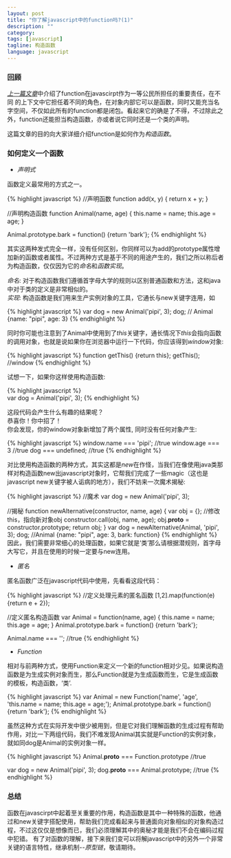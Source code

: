 ```yaml
---
layout: post
title: "你了解javascript中的function吗?(1)"
description: ""
category: 
tags: [javascript]
tagline: 构造函数
language: javascript
---
```


### 回顾 ###

[*上一篇文章*](/yangdong/archive/2012/02/05/function-in-javascript-0.html/)中介绍了function在javascirpt作为一等公民所担任的重要责任，在不同
的上下文中它担任着不同的角色，在对象内部它可以是函数，同时又能充当名字空间，不仅如此所有的function都是闭包。看起来它的确是了不得，不过除此之外，function还能担当构造函数，亦或者说它同时还是一个类的声明。

这篇文章的目的向大家详细介绍function是如何作为*构造函数*。

### 如何定义一个函数 ###
* _声明式_

函数定义最常用的方式之一。

{% highlight javascript %}
//声明函数
function add(x, y) {
    return x + y;
}

//声明构造函数
function Animal(name, age) {
    this.name = name;
    this.age = age;
}

Animal.prototype.bark = function() {return 'bark'};
{% endhighlight %}

<!-- more -->
其实这两种发式完全一样，没有任何区别，你同样可以为add的prototype属性增加新的函数或者属性。不过两种方式是基于不同的用途产生的，我们之所以称后者为构造函数，仅仅因为它的*命名*和*函数实现*。

*命名*: 对于构造函数我们遵循首字母大学的规则以区别普通函数和方法，这和java中对于类的定义是非常相似的。<br>
*实现*: 构造函数是我们用来生产实例对象的工具，它通长与new关键字连用，如

{% highlight javascript %}
var dog = new Animal('pipi', 3);
dog; // Animal {name: "pipi", age: 3}
{% endhighlight %}

同时你可能也注意到了Animal中使用到了*this*关键字，通长情况下*this*会指向函数的调用对象，也就是说如果你在浏览器中运行一下代码，你应该得到*window*对象:

{% highlight javascript %}
function getThis() {return this};
getThis(); //window
{% endhighlight %}

试想一下，如果你这样使用构造函数:

{% highlight javascript %}    
var dog = Animal('pipi', 3);
{% endhighlight %}

这段代码会产生什么有趣的结果呢？<br>
恭喜你！你中招了！<br>
你会发现，你的window对象新增加了两个属性, 同时没有任何对象产生:

{% highlight javascript %}
window.name === 'pipi'; //true
window.age === 3        //true
dog === undefined;      //true
{% endhighlight %}

对比使用构造函数的两种方式，其实这都是*new*在作怪，当我们在像使用java类那样对构造函数new出javascript对象时，它帮我们完成了一些magic（这也是javascript new关键字被人诟病的地方），我们不妨来一次魔术揭秘:

{%  highlight javascript %}
//魔术
var dog = new Animal('pipi', 3);

//揭秘
function newAlternative(constructor, name, age) {
    var obj = {};
    //修改this，指向新对象obj
    constructor.call(obj, name, age);
    obj.__proto__ = constructor.prototype;
    return obj;
}
var dog = newAlternative(Animal, 'pipi', 3);
dog; //Animal {name: "pipi", age: 3, bark: function}
{% endhighlight %}
因此，我们需要非常细心的处理函数，如果它就是‘类’那么请根据潜规则，首字母大写它，并且在使用的时候一定要与new连用。

* _匿名_

匿名函数广泛在javascript代码中使用，先看看这段代码：

{% highlight javascript %}
//定义处理元素的匿名函数
[1,2].map(function(e) {return e + 2});

//定义匿名构造函数
var Animal = function(name, age) {
    this.name = name;
    this.age = age;
}
Animal.prototype.bark = function() {return 'bark'};

Animal.name === ''; //true
{% endhighlight %}

* _Function_

相对与前两种方式，使用Function来定义一个新的function相对少见。如果说构造函数是为生成实例对象而生，那么Function就是为生成函数而生，它是生成函数的模板，构造函数，‘类’.

{% highlight javascript %}
var Animal = 
new Function('name', 'age', 'this.name = name; this.age = age;');
Animal.prototype.bark = function() {return 'bark'};
{% endhighlight %}

虽然这种方式在实际开发中很少被用到，但是它对我们理解函数的生成过程有帮助作用，对比一下两组代码，我们不难发现Animal其实就是Function的实例对象，就如同dog是Animal的实例对象一样。

{% highlight javascript %}
Animal.__proto__ === Function.prototype //true

var dog = new Animal('pipi', 3);
dog.__proto__ === Animal.prototype;     //true
{% endhighlight %}

### 总结 ###
函数在javascirpt中起着至关重要的作用，构造函数是其中一种特殊的函数，他通过和new关键字搭配使用，帮助我们完成看起来与普通面向对象相似的对象构造过程，不过这仅仅是想像而已，我们必须理解其中的奥秘才能是我们不会在编码过程中犯错。
有了对函数的理解，接下来我们变可以将解javascript中的另外一个非常关键的语言特性，继承机制--*原型链*，敬请期待。
